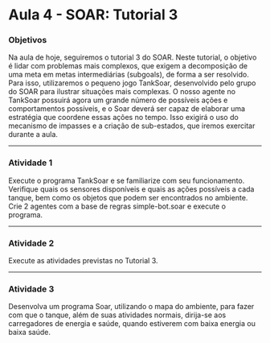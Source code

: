 # Aula 4 - SOAR: Tutorial 3

### Objetivos

Na aula de hoje, seguiremos o tutorial 3 do SOAR. Neste tutorial, o objetivo é lidar com problemas mais complexos, que exigem a decomposição de uma meta em metas intermediárias (subgoals), de forma a ser resolvido. Para isso, utilizaremos o pequeno jogo TankSoar, desenvolvido pelo grupo do SOAR para ilustrar situações mais complexas. O nosso agente no TankSoar possuirá agora um grande número de possíveis ações e comportamentos possíveis, e o Soar deverá ser capaz de elaborar uma estratégia que coordene essas ações no tempo. Isso exigirá o uso do mecanismo de impasses e a criação de sub-estados, que iremos exercitar durante a aula.

---
### Atividade 1

Execute o programa TankSoar e se familiarize com seu funcionamento. Verifique quais os sensores disponíveis e quais as ações possíveis a cada tanque, bem como os objetos que podem ser encontrados no ambiente. Crie 2 agentes com a base de regras simple-bot.soar e execute o programa.

---
### Atividade 2

Execute as atividades previstas no Tutorial 3.

---
### Atividade 3

Desenvolva um programa Soar, utilizando o mapa do ambiente, para fazer com que o tanque, além de suas atividades normais, dirija-se aos carregadores de energia e saúde, quando estiverem com baixa energia ou baixa saúde.